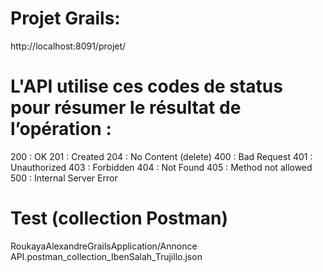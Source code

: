 # Projet Grails: 
http://localhost:8091/projet/

# L'API utilise ces codes de status pour résumer le résultat de l’opération :

200 : OK
201 : Created
204 : No Content (delete)
400 : Bad Request
401 : Unauthorized
403 : Forbidden
404 : Not Found
405 : Method not allowed
500 : Internal Server Error

# Test (collection Postman)
RoukayaAlexandreGrailsApplication/Annonce API.postman_collection_IbenSalah_Trujillo.json
